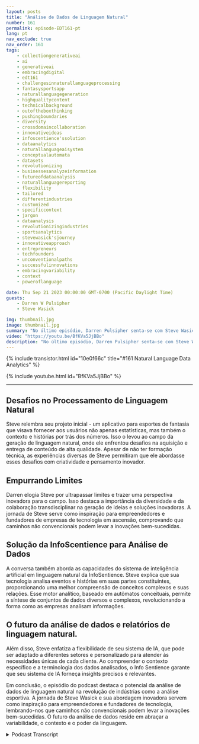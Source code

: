 ```yaml
---
layout: posts
title: "Análise de Dados de Linguagem Natural"
number: 161
permalink: episode-EDT161-pt
lang: pt
nav_exclude: true
nav_order: 161
tags:
    - collectiongenerativeai
    - ai
    - generativeai
    - embracingdigital
    - edt161
    - challengesinnaturallanguageprocessing
    - fantasysportsapp
    - naturallanguagegeneration
    - highqualitycontent
    - technicalbackground
    - outoftheboxthinking
    - pushingboundaries
    - diversity
    - crossdomaincollaboration
    - innovativeideas
    - infoscentience'ssolution
    - dataanalytics
    - naturallanguageaisystem
    - conceptualautomata
    - datasets
    - revolutionizing
    - businessesanalyzeinformation
    - futureofdataanalysis
    - naturallanguagereporting
    - flexibility
    - tailored
    - differentindustries
    - customized
    - specificcontext
    - jargon
    - dataanalysis
    - revolutionizingindustries
    - sportsanalytics
    - stevewasick'sjourney
    - innovativeapproach
    - entrepreneurs
    - techfounders
    - unconventionalpaths
    - successfulinnovations
    - embracingvariability
    - context
    - poweroflanguage

date: Thu Sep 21 2023 00:00:00 GMT-0700 (Pacific Daylight Time)
guests:
    - Darren W Pulsipher
    - Steve Wasick

img: thumbnail.jpg
image: thumbnail.jpg
summary: "No último episódio, Darren Pulsipher senta-se com Steve Wasick, o CEO e fundador da InfoSentience, para discutir o poder e o potencial da análise de dados em linguagem natural. Steve, que tem uma trajetória não convencional, iniciando como estudante de inglês, depois roteirista, então advogado e, por fim, fundador de tecnologia, traz uma perspectiva única para o campo."
video: "https://youtu.be/BfKVa5JjBBo"
description: "No último episódio, Darren Pulsipher senta-se com Steve Wasick, o CEO e fundador da InfoSentience, para discutir o poder e o potencial da análise de dados em linguagem natural. Steve, que tem uma trajetória não convencional, iniciando como estudante de inglês, depois roteirista, então advogado e, por fim, fundador de tecnologia, traz uma perspectiva única para o campo."
---
```


<div>
{% include transistor.html id="10e0f66c" title="#161 Natural Language Data Analytics" %}

{% include youtube.html id="BfKVa5JjBBo" %}
</div>

---

## Desafios no Processamento de Linguagem Natural

Steve relembra seu projeto inicial - um aplicativo para esportes de fantasia que visava fornecer aos usuários não apenas estatísticas, mas também o contexto e histórias por trás dos números. Isso o levou ao campo da geração de linguagem natural, onde ele enfrentou desafios na aquisição e entrega de conteúdo de alta qualidade. Apesar de não ter formação técnica, as experiências diversas de Steve permitiram que ele abordasse esses desafios com criatividade e pensamento inovador.

## Empurrando Limites

Darren elogia Steve por ultrapassar limites e trazer uma perspectiva inovadora para o campo. Isso destaca a importância da diversidade e da colaboração transdisciplinar na geração de ideias e soluções inovadoras. A jornada de Steve serve como inspiração para empreendedores e fundadores de empresas de tecnologia em ascensão, comprovando que caminhos não convencionais podem levar a inovações bem-sucedidas.

## Solução da InfoScentience para Análise de Dados

A conversa também aborda as capacidades do sistema de inteligência artificial em linguagem natural da InfoSentience. Steve explica que sua tecnologia analisa eventos e histórias em suas partes constituintes, proporcionando uma melhor compreensão de conceitos complexos e suas relações. Esse motor analítico, baseado em autômatos conceituais, permite a síntese de conjuntos de dados diversos e complexos, revolucionando a forma como as empresas analisam informações.

## O futuro da análise de dados e relatórios de linguagem natural.

Além disso, Steve enfatiza a flexibilidade de seu sistema de IA, que pode ser adaptado a diferentes setores e personalizado para atender às necessidades únicas de cada cliente. Ao compreender o contexto específico e a terminologia dos dados analisados, o Info Sentience garante que seu sistema de IA forneça insights precisos e relevantes.

Em conclusão, o episódio do podcast destaca o potencial da análise de dados de linguagem natural na revolução de indústrias como a análise esportiva. A jornada de Steve Wasick e sua abordagem inovadora servem como inspiração para empreendedores e fundadores de tecnologia, lembrando-nos que caminhos não convencionais podem levar a inovações bem-sucedidas. O futuro da análise de dados reside em abraçar a variabilidade, o contexto e o poder da linguagem.



<details>
<summary> Podcast Transcript </summary>

<p></p>

</details>
